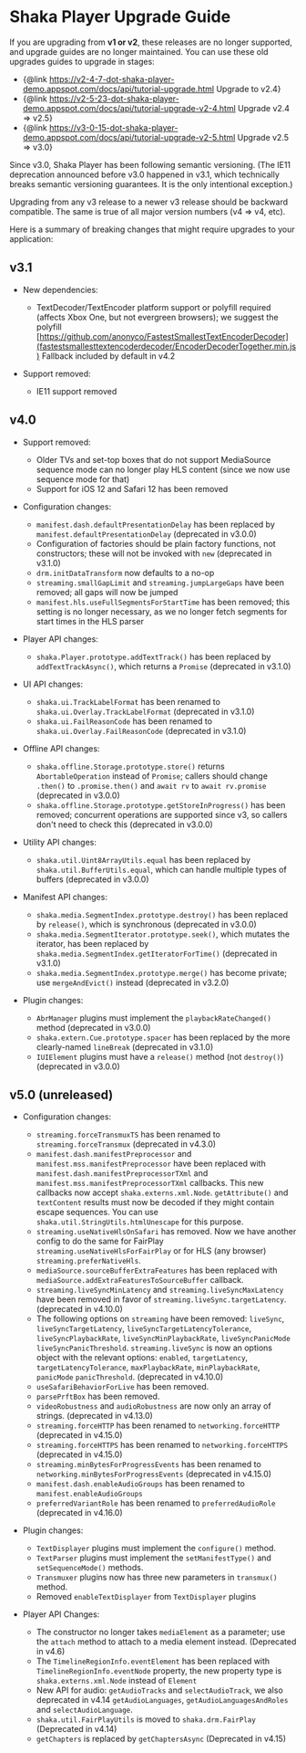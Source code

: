 # Shaka Player Upgrade Guide

If you are upgrading from **v1 or v2**, these releases are no longer supported,
and upgrade guides are no longer maintained.  You can use these old upgrades
guides to upgrade in stages:

 - {@link https://v2-4-7-dot-shaka-player-demo.appspot.com/docs/api/tutorial-upgrade.html Upgrade to v2.4}
 - {@link https://v2-5-23-dot-shaka-player-demo.appspot.com/docs/api/tutorial-upgrade-v2-4.html Upgrade v2.4 => v2.5}
 - {@link https://v3-0-15-dot-shaka-player-demo.appspot.com/docs/api/tutorial-upgrade-v2-5.html Upgrade v2.5 => v3.0}

Since v3.0, Shaka Player has been following semantic versioning.  (The
IE11 deprecation announced before v3.0 happened in v3.1, which technically
breaks semantic versioning guarantees.  It is the only intentional exception.)

Upgrading from any v3 release to a newer v3 release should be backward
compatible.  The same is true of all major version numbers (v4 => v4, etc).

Here is a summary of breaking changes that might require upgrades to your
application:


## v3.1

  - New dependencies:
    - TextDecoder/TextEncoder platform support or polyfill required (affects
      Xbox One, but not evergreen browsers); we suggest the polyfill
      [https://github.com/anonyco/FastestSmallestTextEncoderDecoder](fastestsmallesttextencoderdecoder/EncoderDecoderTogether.min.js)
      Fallback included by default in v4.2

  - Support removed:
    - IE11 support removed


## v4.0

  - Support removed:
    - Older TVs and set-top boxes that do not support MediaSource sequence mode
      can no longer play HLS content (since we now use sequence mode for that)
    - Support for iOS 12 and Safari 12 has been removed

  - Configuration changes:
    - `manifest.dash.defaultPresentationDelay` has been replaced by
      `manifest.defaultPresentationDelay` (deprecated in v3.0.0)
    - Configuration of factories should be plain factory functions, not
      constructors; these will not be invoked with `new` (deprecated in v3.1.0)
    - `drm.initDataTransform` now defaults to a no-op
    - `streaming.smallGapLimit` and `streaming.jumpLargeGaps` have been removed;
      all gaps will now be jumped
    - `manifest.hls.useFullSegmentsForStartTime` has been removed; this setting
      is no longer necessary, as we no longer fetch segments for start times in
      the HLS parser

  - Player API changes:
    - `shaka.Player.prototype.addTextTrack()` has been replaced by
      `addTextTrackAsync()`, which returns a `Promise` (deprecated in v3.1.0)

  - UI API changes:
    - `shaka.ui.TrackLabelFormat` has been renamed to
      `shaka.ui.Overlay.TrackLabelFormat` (deprecated in v3.1.0)
    - `shaka.ui.FailReasonCode` has been renamed to
      `shaka.ui.Overlay.FailReasonCode` (deprecated in v3.1.0)

  - Offline API changes:
    - `shaka.offline.Storage.prototype.store()` returns `AbortableOperation`
      instead of `Promise`; callers should change `.then()` to
      `.promise.then()` and `await rv` to `await rv.promise` (deprecated in
      v3.0.0)
    - `shaka.offline.Storage.prototype.getStoreInProgress()` has been removed;
      concurrent operations are supported since v3, so callers don't need to
      check this (deprecated in v3.0.0)

  - Utility API changes:
    - `shaka.util.Uint8ArrayUtils.equal` has been replaced by
      `shaka.util.BufferUtils.equal`, which can handle multiple types of
      buffers (deprecated in v3.0.0)

  - Manifest API changes:
    - `shaka.media.SegmentIndex.prototype.destroy()` has been replaced by
      `release()`, which is synchronous (deprecated in v3.0.0)
    - `shaka.media.SegmentIterator.prototype.seek()`, which mutates the
      iterator, has been replaced by
      `shaka.media.SegmentIndex.getIteratorForTime()` (deprecated in v3.1.0)
    - `shaka.media.SegmentIndex.prototype.merge()` has become private; use
      `mergeAndEvict()` instead (deprecated in v3.2.0)

  - Plugin changes:
    - `AbrManager` plugins must implement the `playbackRateChanged()` method
      (deprecated in v3.0.0)
    - `shaka.extern.Cue.prototype.spacer` has been replaced by the more
      clearly-named `lineBreak` (deprecated in v3.1.0)
    - `IUIElement` plugins must have a `release()` method (not `destroy()`)
      (deprecated in v3.0.0)

## v5.0 (unreleased)

  - Configuration changes:
    - `streaming.forceTransmuxTS` has been renamed to `streaming.forceTransmux`
      (deprecated in v4.3.0)
    - `manifest.dash.manifestPreprocessor` and `manifest.mss.manifestPreprocessor`
      have been replaced with `manifest.dash.manifestPreprocessorTXml` and
      `manifest.mss.manifestPreprocessorTXml` callbacks. This new callbacks now
      accept `shaka.externs.xml.Node`. `getAttribute()` and `textContent` results
      must now be decoded if they might contain escape sequences. You can use
      `shaka.util.StringUtils.htmlUnescape` for this purpose.
    - `streaming.useNativeHlsOnSafari` has removed. Now we have another config to do the same for FairPlay `streaming.useNativeHlsForFairPlay` or for HLS (any browser) `streaming.preferNativeHls`.
    - `mediaSource.sourceBufferExtraFeatures` has been replaced with `mediaSource.addExtraFeaturesToSourceBuffer` callback.
    - `streaming.liveSyncMinLatency` and `streaming.liveSyncMaxLatency` have
      been removed in favor of `streaming.liveSync.targetLatency`. (deprecated
      in v4.10.0)
    - The following options on `streaming` have been removed: `liveSync`,
      `liveSyncTargetLatency`, `liveSyncTargetLatencyTolerance`,
      `liveSyncPlaybackRate`, `liveSyncMinPlaybackRate`, `liveSyncPanicMode`
      `liveSyncPanicThreshold`. `streaming.liveSync` is now an options object
      with the relevant options: `enabled`, `targetLatency`,
      `targetLatencyTolerance`, `maxPlaybackRate`, `minPlaybackRate`, `panicMode`
      `panicThreshold`. (deprecated in v4.10.0)
    - `useSafariBehaviorForLive` has been removed.
    - `parsePrftBox` has been removed.
    - `videoRobustness` and `audioRobustness` are now only an array of strings. (deprecated in v4.13.0)
    - `streaming.forceHTTP` has been renamed to `networking.forceHTTP` (deprecated in v4.15.0)
    - `streaming.forceHTTPS` has been renamed to `networking.forceHTTPS` (deprecated in v4.15.0)
    - `streaming.minBytesForProgressEvents` has been renamed to `networking.minBytesForProgressEvents` (deprecated in v4.15.0)
    - `manifest.dash.enableAudioGroups` has been renamed to `manifest.enableAudioGroups`
    - `preferredVariantRole` has been renamed to `preferredAudioRole` (deprecated in v4.16.0)

  - Plugin changes:
    - `TextDisplayer` plugins must implement the `configure()` method.
    - `TextParser` plugins must implement the `setManifestType()` and `setSequenceMode()` methods.
    - `Transmuxer` plugins now has three new parameters in `transmux()` method.
    - Removed `enableTextDisplayer` from `TextDisplayer` plugins

  - Player API Changes:
    - The constructor no longer takes `mediaElement` as a parameter; use the `attach` method to attach to a media element instead. (Deprecated in v4.6)
    - The `TimelineRegionInfo.eventElement` has been replaced with `TimelineRegionInfo.eventNode` property, the new property type is `shaka.externs.xml.Node` instead of `Element`
    - New API for audio: `getAudioTracks` and `selectAudioTrack`, we also deprecated in v4.14 `getAudioLanguages`, `getAudioLanguagesAndRoles` and `selectAudioLanguage`.
    - `shaka.util.FairPlayUtils` is moved to `shaka.drm.FairPlay` (Deprecated in v4.14)
    - `getChapters` is replaced by `getChaptersAsync` (Deprecated in v4.15)
